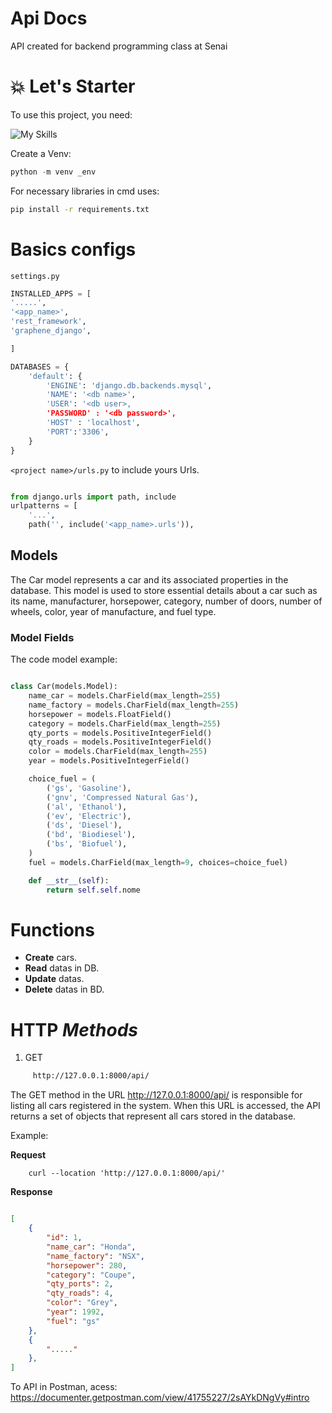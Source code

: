 # Api Docs

API created for backend programming class at Senai

# 💥 Let's Starter

To use this project, you need: 

![My Skills](https://skillicons.dev/icons?i=python,django,mysql,graphql)

Create a Venv:
```python
python -m venv _env 

````
For necessary libraries in cmd uses: 
````bash 
pip install -r requirements.txt

````
# Basics configs

```settings.py```

```python
INSTALLED_APPS = [
'.....',
'<app_name>', 
'rest_framework', 
'graphene_django',

]
```

```python
DATABASES = {
    'default': {
        'ENGINE': 'django.db.backends.mysql',
        'NAME': '<db name>',
        'USER': '<db user>, 
        'PASSWORD' : '<db password>', 
        'HOST' : 'localhost', 
        'PORT':'3306', 
    }
}

```
```<project name>/urls.py``` to include yours Urls. 
```python

from django.urls import path, include
urlpatterns = [
    '...', 
    path('', include('<app_name>.urls')),

```
## Models 
The Car model represents a car and its associated properties in the database. 
This model is used to store essential details about a car such as its name, manufacturer, horsepower, category, number of doors, number of wheels, color, year of manufacture, and fuel type.

### Model Fields

The code model example: 

```python

class Car(models.Model):
    name_car = models.CharField(max_length=255)  
    name_factory = models.CharField(max_length=255)  
    horsepower = models.FloatField()  
    category = models.CharField(max_length=255)  
    qty_ports = models.PositiveIntegerField()  
    qty_roads = models.PositiveIntegerField()  
    color = models.CharField(max_length=255)  
    year = models.PositiveIntegerField()

    choice_fuel = (
        ('gs', 'Gasoline'),
        ('gnv', 'Compressed Natural Gas'),
        ('al', 'Ethanol'),
        ('ev', 'Electric'),
        ('ds', 'Diesel'),
        ('bd', 'Biodiesel'),
        ('bs', 'Biofuel'), 
    )
    fuel = models.CharField(max_length=9, choices=choice_fuel)

    def __str__(self): 
        return self.self.nome


```
# Functions 

- **Create** cars. 
- **Read** datas in DB.
- **Update** datas.
- **Delete** datas in BD. 

# HTTP *Methods*

1. GET

```bash 
     http://127.0.0.1:8000/api/
```
The GET method in the URL http://127.0.0.1:8000/api/ is responsible for listing all cars registered in the system.
When this URL is accessed, the API returns a set of objects that represent all cars stored in the database.

Example:

**Request**
```curl
    curl --location 'http://127.0.0.1:8000/api/'
```
**Response**
```json

[
    {
        "id": 1,
        "name_car": "Honda",
        "name_factory": "NSX",
        "horsepower": 280,
        "category": "Coupe",
        "qty_ports": 2,
        "qty_roads": 4,
        "color": "Grey",
        "year": 1992,
        "fuel": "gs"
    },
    {
        "....."
    },
]

```
























 To API in Postman, acess: https://documenter.getpostman.com/view/41755227/2sAYkDNgVy#intro
